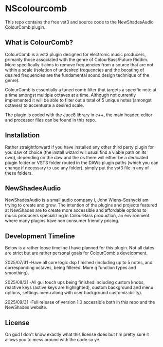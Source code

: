 # NScolourcomb
This repo contains the free vst3 and source code to the NewShadesAudio ColourComb plugin.

## What is ColourComb?
ColourComb is a vst3 plugin designed for electronic music producers, primarily those associated with the genre of ColourBass/Future Riddim.
More specifically it aims to remove frequencies from a source that are not within a scale (isolation of undesired frequencies and the boosting of desired frequencies are the fundamental sound design technique of the genre).

ColourComb is essentially a tuned comb filter that targets a specific note at a time amongst multiple octaves at a time.
Although not currently implemented it will be able to filter out a total of 5 unique notes (amongst octaves) to accentuate a desired scale.

The plugin is coded with the Juce8 library in c++, the main header, editor and processor files can be found in this repo.

## Installation 
Rather straightforward if you have installed any other third party plugin for you daw of choice (the install wizard will usual find a viable path on its own), depending on the daw and the os there will either be a dedicated plugin folder or VST3 folder routed in the DAWs plugin paths (which you can change if necessary to use any folder), simply put the vst3 file in any of these folders.  

## NewShadesAudio
NewShadesAudio is a small audio company I, John Wiens-Soshycki am trying to create and grow.  The intention of the plugins and projects featured at NewShades are to create more accessible and affordable options to music producers specializing in ColourBass production, an environment where many plugins have non consumer friendly pricing.

## Development Timeline
Below is a rather loose timeline I have planned for this plugin.  Not all dates are strict but are rather personal goals for ColourComb's development.

2025/07/31
-Have all core logic dsp finished (including up to 5 notes, and corresponding octaves, being filtered.  More q function types and smoothing).

2025/08/31
-All gui touch ups being finished including custom knobs, reactive keys (active keys are highlighted), custom background and menu options, settings menu along with user background customizability).

2025/09/31 
-Full release of version 1.0 accessible both in this repo and the NewShades website.

## License
On god I don't know exactly what this license does but I'm pretty sure it allows you to mess around with the code so ye.
